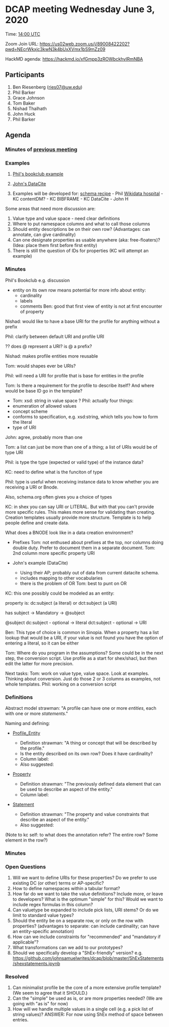 
# DCAP meeting Wednesday June 3, 2020 

Time: [14:00 UTC](https://www.timeanddate.com/worldclock/fixedtime.html?msg=DCAP+May+20&iso=20200603T14&p1=1440&ah=1&am=30) 

Zoom Join URL: https://us02web.zoom.us/j/89008422202?pwd=NEcrWkxjc3kwN3k4bUxXVmx1bS9mZz09

HackMD agenda: https://hackmd.io/xfGmpp3zROWbckhvIRmNBA

## Participants

1. Ben Riesenberg ([ries07@uw.edu](mailto:ries07@uw.edu))
2. Phil Barker 
3. Grace Johnson
4. Tom Baker
5. Nishad Thalhath
6. John Huck
7. Phil Barker



## Agenda

### Minutes of [previous meeting](https://github.com/dcmi/dcap/blob/master/meetings/2020/2020-05-20.dcap_zoom_call.md)

### Examples


1. [Phil's bookclub example](https://github.com/dcmi/dcap/blob/master/prototypes/bookclub/ap.csv)
2. [John's DataCite](https://docs.google.com/spreadsheets/d/1F0zGQcHKTM9rq0P7Tz1E9qSMRsyG97l-xAV0czyKxAA/edit#gid=0)

2. Examples will be developed for:
    [schema recipe](https://github.com/dcmi/dcap/tree/master/prototypes/recipe) - Phil
    [Wikidata hospital](https://github.com/dcmi/dcap/tree/master/prototypes/wikidata_hospital) - KC
    contentDM? - KC
    BIBFRAME - KC
    DataCite - John H

Some areas that need more discussion are:

1. Value type and value space - need clear definitions
1. Where to put namespace columns and what to call those columns
2. Should entity descriptions be on their own row? (Advantages: can annotate, can give cardinality)
3. Can one designate properties as usable anywhere (aka: free-floaters)? (Idea: place them first before first entity)
4. There is still the question of IDs for properties (KC will attempt an example)

### Minutes

Phil's Bookclub e.g. discussion
- entity on its own row means potential for more info about entity:
    - cardinality
    - labels
    - comments
Ben: good that first view of entity is not at first encounter of property

Nishad: would like to have a base URI for the profile for anything without a prefix

Phil: clarify between default URI and profile URI

?? does @ represent a URI? is @ a prefix?

Nishad: makes profile entities more reusable

Tom: would shapes ever be URIs?

Phil: will need a URI for profile that is base for entities in the profile

Tom: Is there a requirement for the profile to describe itself? And where would be base ID go in the template?

- Tom: xsd: string in value space ?
Phil: actually four things:
- enumeration of allowed values
- concept scheme
- conforms to specification, e.g. xsd:string, which tells you how to form the literal
- type of URI

John: agree, probably more than one

Tom: a list can just be more than one of a thing; a list of URIs would be of type URI

Phil: is type the type (expected or valid type) of the instance data?

KC: need to define what is the funciton of type

Phil: type is useful when receiving instance data to know whether you are receiving a URI or Bnode.

Also, schema.org often gives you a choice of types

KC: in shex you can say URI or LITERAL. But with that you can't provide more specific rules. This makes more sense for validating than creating. Creation templates usually provide more structure. Template is to help people define and create data. 

What does a BNODE look like in a data creation environment?

- Prefixes
Tom: not enthused about prefixes at the top, nor columns doing double duty. Prefer to document them in a separate document.
Tom: 2nd column more specific property URI

- John's example (DataCite)
    - Using their AP; probably out of data from current datacite schema. 
    - includes mapping to other vocabularies
    - there is the problem of OR
Tom: best to punt on OR

KC: this one possibly could be modeled as an entity:

property is: dc:subject (a literal) or dct:subject (a URI)

has subject -> Mandatory -> @subject

@subject
    dc:subject - optional -> literal
    dct:subject - optional -> URI

Ben: This type of choice is common in Sinopia. When a property has a list lookup that would be a URI, if your value is not found you have the option of entering a literal, so it can be either

Tom: Where do you program in the assumptions? Some could be in the next step, the conversion script. Use profile as a start for shex/shacl, but then edit the latter for more precision.

Next tasks:
Tom: work on value type, value space. Look at examples. Thinking about conversion. Just do those 2 or 3 columns as examples, not whole templates.
Phil: working on a conversion script



### Definitions

Abstract model strawman:
"A profile can have one or more *entities*, each with one or more *statements*." 

Naming and defining:
* [Profile_Entity](https://github.com/dcmi/dcap/issues/60)
  * Definition strawman: "A thing or concept that will be described by the profile."
  * Is the entity described on its own row? Does it have cardinality?
  * Column label: 
  * Also suggested: 

* [Property](https://github.com/dcmi/dcap/issues/59)
  * Definition strawman: "The previously defined data element that can be used to describe an aspect of the entity."
  * Column label:
* [Statement](https://github.com/dcmi/dcap/issues/59#issuecomment-623471657)
  * Definition strawman: "The property and value constraints that describe an aspect of the entity."
  * Also suggested: 


(Note to kc self: to what does the annotation refer? The entire row? Some element in the row?)

### Minutes

### Open Questions

1. Will we want to define URIs for these properties? Do we prefer to use existing DC (or other) terms or AP-specific? 
6. How to define namespaces within a tabular format?
7. How far do we want to take the value definitions? Include more, or leave to developers? What is the optimum "simple" for this? Would we want to include regex formulas in this column?
9. Can valuetype be expanded to include pick lists, URI stems? Or do we limit to standard value types?
10. Should the entity be on a separate row, or only on the row with properties? (advantages to separate: can include cardinality; can have an entity-specific annotation)
11. How can we include constraints for "recommended" and "mandatory if applicable"?
12. What transformations can we add to our prototypes? 
13. Should we specifically develop a "ShEx-friendly" version? e.g. https://github.com/johnsamuelwrites/dcap/blob/master/ShExStatements/shexstatements.ipynb

### Resolved

1. Can minimalist profile be the core of a more extensive profile template? (We seem to agree that it SHOULD.)
2. Can the "simple" be used as is, or are more properties needed? (We are going with "as is" for now)
3. How will we handle multiple values in a single cell (e.g. a pick list of string values)? ANSWER: For now using ShEx method of space between entries.


